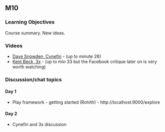 ## M10

### Learning Objectives

Course summary. New ideas. 

### Videos

- [Dave Snowden, Cynefin](https://www.youtube.com/watch?v=5MpylcSjDec) - (up to minute 26)
- [Kent Beck, 3x](https://www.youtube.com/watch?v=OW1J61jg-3U) - (up to min 33 but the Facebook critique later on is very worth watching)

### Discussion/chat topics

#### Day 1

- Play framework - getting started (Rohith) - http://localhost:9000/explore

#### Day 2

- Cynefin and 3x discussion
